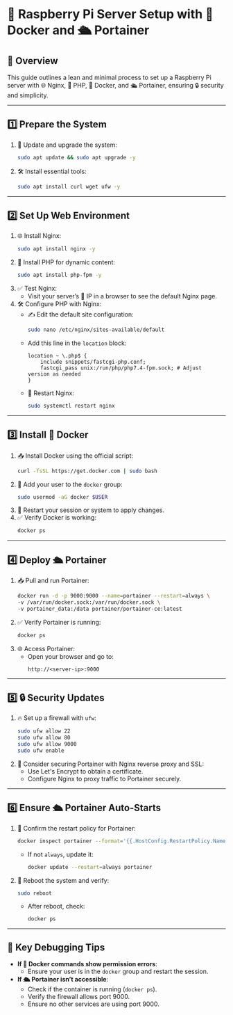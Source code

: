 # 🍓 Raspberry Pi Server Setup with 🐳 Docker and 🛳️ Portainer

## **📝 Overview**
This guide outlines a lean and minimal process to set up a Raspberry Pi server with 🌐 Nginx, 🐘 PHP, 🐳 Docker, and 🛳️ Portainer, ensuring 🔒 security and simplicity.

---

## **1️⃣ Prepare the System**
1. 🔄 Update and upgrade the system:
   ```bash
   sudo apt update && sudo apt upgrade -y
   ```
2. 🛠️ Install essential tools:
   ```bash
   sudo apt install curl wget ufw -y
   ```

---

## **2️⃣ Set Up Web Environment**
1. 🌐 Install Nginx:
   ```bash
   sudo apt install nginx -y
   ```
2. 🐘 Install PHP for dynamic content:
   ```bash
   sudo apt install php-fpm -y
   ```
3. ✅ Test Nginx:
   - Visit your server’s 📡 IP in a browser to see the default Nginx page.
4. 🛠️ Configure PHP with Nginx:
   - ✍️ Edit the default site configuration:
     ```bash
     sudo nano /etc/nginx/sites-available/default
     ```
   - Add this line in the `location` block:
     ```nginx
     location ~ \.php$ {
         include snippets/fastcgi-php.conf;
         fastcgi_pass unix:/run/php/php7.4-fpm.sock; # Adjust version as needed
     }
     ```
   - 🔄 Restart Nginx:
     ```bash
     sudo systemctl restart nginx
     ```

---

## **3️⃣ Install 🐳 Docker**
1. 📥 Install Docker using the official script:
   ```bash
   curl -fsSL https://get.docker.com | sudo bash
   ```
2. 👥 Add your user to the `docker` group:
   ```bash
   sudo usermod -aG docker $USER
   ```
3. 🔄 Restart your session or system to apply changes.
4. ✅ Verify Docker is working:
   ```bash
   docker ps
   ```

---

## **4️⃣ Deploy 🛳️ Portainer**
1. 📥 Pull and run Portainer:
   ```bash
   docker run -d -p 9000:9000 --name=portainer --restart=always \
   -v /var/run/docker.sock:/var/run/docker.sock \
   -v portainer_data:/data portainer/portainer-ce:latest
   ```
2. ✅ Verify Portainer is running:
   ```bash
   docker ps
   ```
3. 🌐 Access Portainer:
   - Open your browser and go to:
     ```
     http://<server-ip>:9000
     ```

---

## **5️⃣ 🔒 Security Updates**
1. 🔥 Set up a firewall with `ufw`:
   ```bash
   sudo ufw allow 22
   sudo ufw allow 80
   sudo ufw allow 9000
   sudo ufw enable
   ```
2. 🔐 Consider securing Portainer with Nginx reverse proxy and SSL:
   - Use Let's Encrypt to obtain a certificate.
   - Configure Nginx to proxy traffic to Portainer securely.

---

## **6️⃣ Ensure 🛳️ Portainer Auto-Starts**
1. 🔄 Confirm the restart policy for Portainer:
   ```bash
   docker inspect portainer --format='{{.HostConfig.RestartPolicy.Name}}'
   ```
   - If not `always`, update it:
     ```bash
     docker update --restart=always portainer
     ```
2. 🔁 Reboot the system and verify:
   ```bash
   sudo reboot
   ```
   - After reboot, check:
     ```bash
     docker ps
     ```

---

## **🐞 Key Debugging Tips**
- **If 🐳 Docker commands show permission errors**:
  - Ensure your user is in the `docker` group and restart the session.
- **If 🛳️ Portainer isn’t accessible**:
  - Check if the container is running (`docker ps`).
  - Verify the firewall allows port 9000.
  - Ensure no other services are using port 9000.

